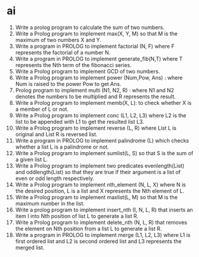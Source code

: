 # ai

1. Write a prolog program to calculate the sum of two numbers.
2. Write a Prolog program to implement max(X, Y, M) so that M is the maximum of two
numbers X and Y.
3. Write a program in PROLOG to implement factorial (N, F) where F represents the
factorial of a number N.
4. Write a program in PROLOG to implement generate_fib(N,T) where T represents the
Nth term of the fibonacci series.
5. Write a Prolog program to implement GCD of two numbers.
6. Write a Prolog program to implement power (Num,Pow, Ans) : where Num is raised
to the power Pow to get Ans.
7. Prolog program to implement multi (N1, N2, R) : where N1 and N2 denotes the
numbers to be multiplied and R represents the result.
8. Write a Prolog program to implement memb(X, L): to check whether X is a member
of L or not.
9. Write a Prolog program to implement conc (L1, L2, L3) where L2 is the list to be
appended with L1 to get the resulted list L3.
10. Write a Prolog program to implement reverse (L, R) where List L is original and List
R is reversed list.
11. Write a program in PROLOG to implement palindrome (L) which checks whether a
list L is a palindrome or not.
12. Write a Prolog program to implement sumlist(L, S) so that S is the sum of a given list
L.
13. Write a Prolog program to implement two predicates evenlength(List) and
oddlength(List) so that they are true if their argument is a list of even or odd length
respectively.
14. Write a Prolog program to implement nth_element (N, L, X) where N is the desired
position, L is a list and X represents the Nth element of L.
15. Write a Prolog program to implement maxlist(L, M) so that M is the maximum
number in the list.
16. Write a prolog program to implement insert_nth (I, N, L, R) that inserts an item I into
Nth position of list L to generate a list R.
17. Write a Prolog program to implement delete_nth (N, L, R) that removes the element
on Nth position from a list L to generate a list R.
18. Write a program in PROLOG to implement merge (L1, L2, L3) where L1 is first
ordered list and L2 is second ordered list and L3 represents the merged list.
